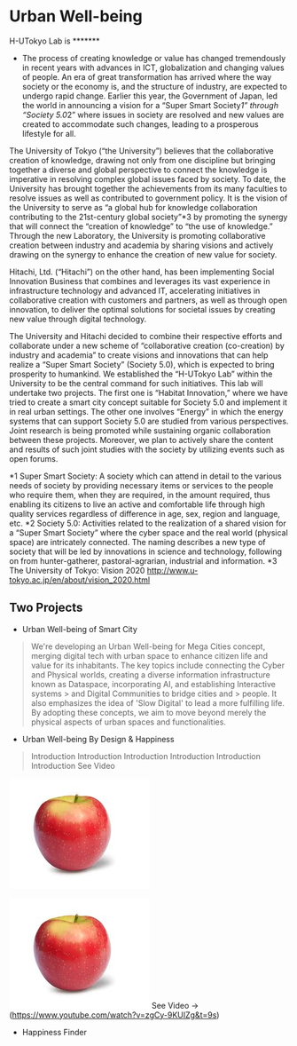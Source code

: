 # Urban Well-being

H-UTokyo Lab  is *******
- The process of creating knowledge or value has changed tremendously in recent years with advances in ICT, globalization and changing values of people. An era of great transformation has arrived where the way society or the economy is, and the structure of industry, are expected to undergo rapid change. Earlier this year, the Government of Japan, led the world in announcing a vision for a “Super Smart Society*1” through “Society 5.0*2” where issues in society are resolved and new values are created to accommodate such changes, leading to a prosperous lifestyle for all.

The University of Tokyo (“the University”) believes that the collaborative creation of knowledge, drawing not only from one discipline but bringing together a diverse and global perspective to connect the knowledge is imperative in resolving complex global issues faced by society. To date, the University has brought together the achievements from its many faculties to resolve issues as well as contributed to government policy. It is the vision of the University to serve as “a global hub for knowledge collaboration contributing to the 21st-century global society”*3 by promoting the synergy that will connect the “creation of knowledge” to “the use of knowledge.” Through the new Laboratory, the University is promoting collaborative creation between industry and academia by sharing visions and actively drawing on the synergy to enhance the creation of new value for society.

Hitachi, Ltd. (“Hitachi”) on the other hand, has been implementing Social Innovation Business that combines and leverages its vast experience in infrastructure technology and advanced IT, accelerating initiatives in collaborative creation with customers and partners, as well as through open innovation, to deliver the optimal solutions for societal issues by creating new value through digital technology.

The University and Hitachi decided to combine their respective efforts and collaborate under a new scheme of “collaborative creation (co-creation) by industry and academia” to create visions and innovations that can help realize a “Super Smart Society” (Society 5.0), which is expected to bring prosperity to humankind. We established the “H-UTokyo Lab” within the University to be the central command for such initiatives. This lab will undertake two projects. The first one is “Habitat Innovation,” where we have tried to create a smart city concept suitable for Society 5.0 and implement it in real urban settings. The other one involves “Energy” in which the energy systems that can support Society 5.0 are studied from various perspectives. Joint research is being promoted while sustaining organic collaboration between these projects. Moreover, we plan to actively share the content and results of such joint studies with the society by utilizing events such as open forums.

*1 Super Smart Society: A society which can attend in detail to the various needs of society by providing necessary items or services to the people who require them, when they are required, in the amount required, thus enabling its citizens to live an active and comfortable life through high quality services regardless of difference in age, sex, region and language, etc.
*2 Society 5.0: Activities related to the realization of a shared vision for a “Super Smart Society” where the cyber space and the real world (physical space) are intricately connected. The naming describes a new type of society that will be led by innovations in science and technology, following on from hunter-gatherer, pastoral-agrarian, industrial and information.
*3 The University of Tokyo: Vision 2020 http://www.u-tokyo.ac.jp/en/about/vision_2020.html

## Two Projects
- Urban Well-being of Smart City 
> We're developing an Urban Well-being for Mega Cities concept, merging digital tech with urban space to enhance citizen life and value for its inhabitants.
>	The key topics include connecting the Cyber and Physical worlds, creating a diverse information infrastructure known as Dataspace, incorporating AI, and establishing Interactive systems > and Digital Communities to bridge cities and > people. It also emphasizes the idea of 'Slow Digital' to lead a more fulfilling life. ​
>   By adopting these concepts, we aim to move beyond merely the physical aspects of urban spaces and functionalities. 

- Urban Well-being By Design & Happiness
> Introduction
> Introduction
> Introduction
> Introduction
> Introduction
> Introduction
 See Video

 ![Test Image 6](https://github.com/Koshizuka-lab/H-UTokyo-Lab/blob/main/download.jpeg)


 ![IMAGE ALT TEXT HERE](https://github.com/Koshizuka-lab/H-UTokyo-Lab/blob/main/download.jpeg)
 See Video → (https://www.youtube.com/watch?v=zgCy-9KUIZg&t=9s)

- Happiness Finder
